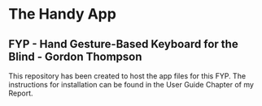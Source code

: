 
<h1>The Handy App</h1>


<h2>FYP - Hand Gesture-Based Keyboard for the Blind - Gordon Thompson</h2>


<p>This repository has been created to host the app files for this FYP. The instructions for installation can be found in the User Guide Chapter of my Report.</p>
